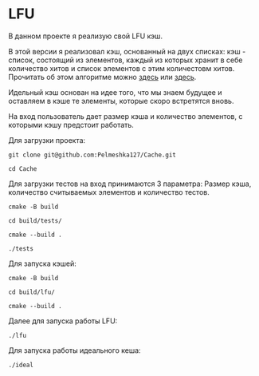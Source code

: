 # LFU
В данном проекте я реализую свой LFU кэш.

В этой версии я реализовал кэш, основанный на двух списках: кэш - список, состоящий из элементов, каждый из которых хранит в себе количество хитов и список элементов с этим количестовм хитов.
Прочитать об этом алгоритме можно [здесь](https://arpitbhayani.me/blogs/lfu/) или [здесь](https://ieftimov.com/posts/when-why-least-frequently-used-cache-implementation-golang/).

Идельный кэш основан на идее того, что мы знаем будущее и оставляем в кэше те элементы, которые скоро встретятся вновь.

На вход пользователь дает размер кэша и количество элементов, с которыми кэшу предстоит работать.

Для загрузки проекта:

```
git clone git@github.com:Pelmeshka127/Cache.git

cd Cache
```

Для загрузки тестов на вход принимаются 3 параметра:
Размер кэша, количество считываемых элементов и количество тестов.

```
cmake -B build

cd build/tests/

cmake --build .

./tests
```

Для запуска кэшей:

```
cmake -B build

cd build/lfu/

cmake --build .
```

Далее для запуска работы LFU:

```
./lfu
```

Для запуска работы идеального кеша:

```
./ideal
```